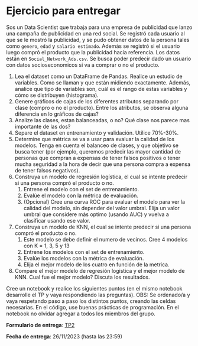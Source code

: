 # Ejercicio para entregar

Sos un Data Scientist que trabaja para una empresa de publicidad que lanzo una campaña de publicidad en una red social. Se registró cada usuario al que se le mostró la publicidad, y se pudo obtener datos de la persona tales como `genero`, `edad` y `salario estimado`. Además se registró si el usuario luego compró el producto que la publicidad hacia referencia. Los datos están en `Social_Network_Ads.csv`. Se busca poder predecir dado un usuario con datos socioseconomicos si va a comprar o no el producto.

1. Lea el dataset como un DataFrame de Pandas. Realice un estudio de variables. Como se llaman y que están midiendo exactamente. Además, analice que tipo de variables son, cuál es el rango de estas variables y cómo se distribuyen (histograma). 
2. Genere gráficos de cajas de los diferentes atributos separando por clase (compro o no el producto). Entre los atributos, se observa alguna diferencia en lo gráficos de cajas?
3. Analize las clases, estan balanceadas, o no? Qué clase nos parece mas importante de las dos?
4. Separe el dataset en entrenamiento y validación. Utilice 70%-30%.
5. Determine que métrica se va a usar para evaluar la calidad de los modelos. Tenga en cuenta el balanceo de clases, y que objetivo se busca tener (por ejemplo, queremos predecir las mayor cantidad de personas que compran a expensas de tener falsos positivos o tener mucha seguridad a la hora de decir que una persona compra a expensa de tener falsos negativos).
6. Construya un modelo de regresión logística, el cual se intente predecir si una persona compró el producto o no.
	1. Entrene el modelo con el set de entrenamiento.
	2. Evalúe el modelo con la métrica de evaluación.
    3. (Opcional) Cree una curva ROC para evaluar el modelo para ver la calidad del modelo, sin depender del valor umbral. Elija un valor umbral que considere más optimo (usando AUC) y vuelva a clasificar usando ese valor.
7. Construya un modelo de KNN, el cual se intente predecir si una persona compró el producto o no.
	1. Este modelo se debe definir el numero de vecinos. Cree 4 modelos con K = 1, 3, 5 y 13 
    2. Entrene los modelos con el set de entrenamiento.
	3. Evalúe los modelos con la métrica de evaluación.
    4. Elija el mejor modelo de los cuatro en función de la metrica.
5. Compare el mejor modelo de regresión logistica y el mejor modelo de KNN. Cual fue el mejor modelo? Discuta los resultados.

Cree un notebook y realice los siguientes puntos (en el mismo notebook desarrolle el TP y vaya respondiendo las preguntas). OBS: Se ordenado/a y vaya respetando paso a paso los distintos puntos, creando las celdas necesarias. En el código, use buenas prácticas de programación. En el notebook no olvidar agregar a todos los miembros del grupo.

**Formulario de entrega**: [TP2](https://forms.gle/Pkosid46vb8sG6yz7)

**Fecha de entrega**: 26/11/2023 (hasta las 23:59)